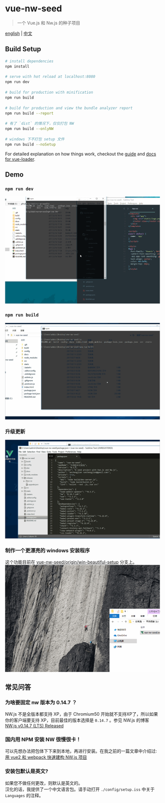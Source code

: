 # vue-nw-seed

> 一个 Vue.js 和 Nw.js 的种子项目

[english](/README.md) | [中文](/docs/README_ZH.md)

## Build Setup

``` bash
# install dependencies
npm install

# serve with hot reload at localhost:8080
npm run dev

# build for production with minification
npm run build

# build for production and view the bundle analyzer report
npm run build --report

# 有了 `dist` 的情况下，仅仅打包 NW
npm run build --onlyNW

# windows 下不打包 setup 文件
npm run build --noSetup
```

For detailed explanation on how things work, checkout the [guide](http://vuejs-templates.github.io/webpack/) and [docs for vue-loader](http://vuejs.github.io/vue-loader).

## Demo
### `npm run dev`
![dev](/docs/assets/dev.gif)

### `npm run build`
![build](/docs/assets/build.gif)

### 升级更新
![update](/docs/assets/upgrade.gif)

### 制作一个更漂亮的 windows 安装程序
这个功能目前在 [vue-nw-seed/origin/win-beautiful-setup](https://github.com/anchengjian/vue-nw-seed/tree/win-beautiful-setup) 分支上。
![win-setup](/docs/assets/win-setup.gif)
 
## 常见问答
### 为啥要固定 nw 版本为 0.14.7 ？
NW.js 不是全版本都支持 XP，由于 Chromium50 开始就不支持XP了，所以如果你的客户端要支持 XP，目前最佳的版本选择是 `0.14.7` 。参见 NW.js 的博客 [NW.js v0.14.7 (LTS) Released](https://nwjs.io/blog/v0.14.7/)
### 国内用 NPM 安装 NW 很慢很卡！
可以先想办法把包体下下来到本地，再进行安装。在我之前的一篇文章中介绍过: [用 vue2 和 webpack 快速建构 NW.js 项目](https://github.com/anchengjian/anchengjian.github.io/blob/master/posts/2017/vuejs-webpack-nwjs.md)

### 安装包默认是英文?
如果您不做任何更改，则默认是英文的。   
汉化的话，我提供了一个中文语言包。请手动打开 `./config/setup.iss` 中关于 `Languages` 的注释。